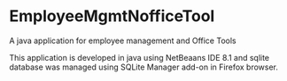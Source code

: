 # EmployeeMgmtNofficeTool
A java application for employee management and Office Tools

This application is developed in java using NetBeaans IDE 8.1 and sqlite database was managed using SQLite Manager add-on in Firefox
browser.

